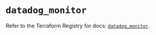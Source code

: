 # `datadog_monitor`

Refer to the Terraform Registry for docs: [`datadog_monitor`](https://registry.terraform.io/providers/datadog/datadog/3.60.0/docs/resources/monitor).

